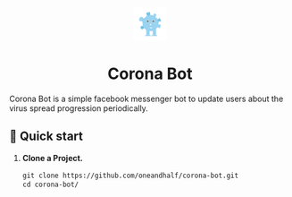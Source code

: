 <p align="center">
  <a href="https://www.facebook.com/코로나-알리미-109742117267368/">
    <img alt="corona bot" src="assets/images/corona.png" width="60" />
  </a>
</p>
<h1 align="center">
  Corona Bot
</h1>

Corona Bot is a simple facebook messenger bot to update users about the virus spread progression periodically.

## 🚀 Quick start

1.  **Clone a Project.**

    ```shell
    git clone https://github.com/oneandhalf/corona-bot.git
    cd corona-bot/
    ```
